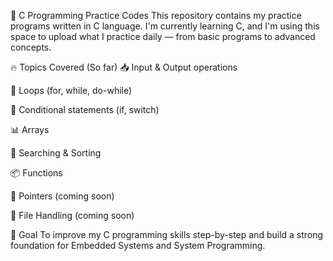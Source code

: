 📘 C Programming Practice Codes
This repository contains my practice programs written in C language. I'm currently learning C, and I'm using this space to upload what I practice daily — from basic programs to advanced concepts.

🔥 Topics Covered (So far)
📥 Input & Output operations

🔁 Loops (for, while, do-while)

🔣 Conditional statements (if, switch)

📊 Arrays

🔎 Searching & Sorting

📦 Functions

🧠 Pointers (coming soon)

📂 File Handling (coming soon)

🎯 Goal
To improve my C programming skills step-by-step and build a strong foundation for Embedded Systems and System Programming.
